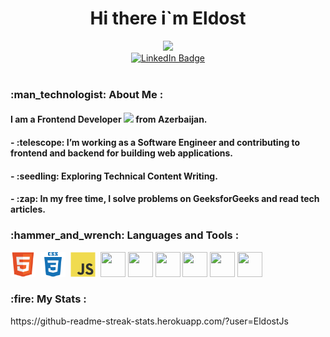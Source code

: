 
<div id="header" align="center">
  <h1> Hi there i`m Eldost </h1>
  <img src="https://media.giphy.com/media/M9gbBd9nbDrOTu1Mqx/giphy.gif" width="100"/>
</div>
<div id="badges" align='center'>
  <a href="https://www.linkedin.com/in/eldost-mirzeyev-8512732aa/">
    <img src="https://img.shields.io/badge/LinkedIn-blue?style=for-the-badge&logo=linkedin&logoColor=white" alt="LinkedIn Badge"/>
  </a></div>
  <div align='center'>
    <img src="https://komarev.com/ghpvc/?username=EldostJs&style=flat-square&color=blue" alt=""/>
  </div>
<div id='aboutMe' align='left'>
<h3> :man_technologist: About Me :</h3>
<h4> I am a Frontend Developer <img src="https://media.giphy.com/media/WUlplcMpOCEmTGBtBW/giphy.gif" width="30"> from Azerbaijan.</h4>  
<h4> - :telescope: I’m working as a Software Engineer and contributing to frontend and backend for building web applications.</h4>
<h4> - :seedling: Exploring Technical Content Writing.</h4>
<h4> - :zap: In my free time, I solve problems on GeeksforGeeks and read tech articles.</h4>
</div>
<div id='language' align='left'>
  <h3>:hammer_and_wrench: Languages and Tools :</h3>
  <img src="https://github.com/devicons/devicon/blob/master/icons/html5/html5-original.svg" title="HTML5" alt="HTML" width="40" height="40"/>&nbsp;
  <img src="https://github.com/devicons/devicon/blob/master/icons/css3/css3-plain-wordmark.svg"  title="CSS3" alt="CSS" width="40" height="40"/>&nbsp;
  <img src="https://github.com/devicons/devicon/blob/master/icons/javascript/javascript-original.svg" title="JavaScript" alt="JavaScript" width="40" height="40"/>&nbsp;
  <img src="https://cdn.jsdelivr.net/gh/devicons/devicon@latest/icons/git/git-original.svg" width='40' height='40' />
  <img src="https://cdn.jsdelivr.net/gh/devicons/devicon@latest/icons/bootstrap/bootstrap-original.svg" width='40' height='40' />
  <img src="https://cdn.jsdelivr.net/gh/devicons/devicon@latest/icons/figma/figma-original.svg" width='40' height='40' />
  <img src="https://cdn.jsdelivr.net/gh/devicons/devicon@latest/icons/github/github-original.svg" width='40' height='40' />
  <img src="https://cdn.jsdelivr.net/gh/devicons/devicon@latest/icons/stackoverflow/stackoverflow-original.svg" width='40' height='40' />
  <img src="https://cdn.jsdelivr.net/gh/devicons/devicon@latest/icons/vscode/vscode-original.svg" width='40' height='40' />
</div>
<div id='myStats' align='left'>
  <h3>:fire: My Stats :</h3>
  https://github-readme-streak-stats.herokuapp.com/?user=EldostJs
</div>
